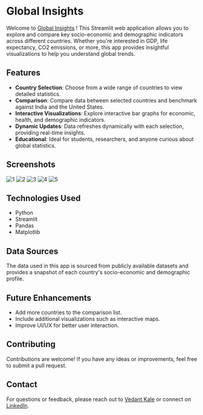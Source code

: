 # Global Insights 

Welcome to [Global Insights](https://global-insights.onrender.com/) ! This Streamlit web application allows you to explore and compare key socio-economic and demographic indicators across different countries. Whether you're interested in GDP, life expectancy, CO2 emissions, or more, this app provides insightful visualizations to help you understand global trends.

## Features

- **Country Selection**: Choose from a wide range of countries to view detailed statistics.
- **Comparison**: Compare data between selected countries and benchmark against India and the United States.
- **Interactive Visualizations**: Explore interactive bar graphs for economic, health, and demographic indicators.
- **Dynamic Updates**: Data refreshes dynamically with each selection, providing real-time insights.
- **Educational**: Ideal for students, researchers, and anyone curious about global statistics.

## Screenshots
![1](https://github.com/VedantKale106/Global_Insights/assets/159442447/04ef5701-0403-4643-beaa-ba37dfa62338)
![2](https://github.com/VedantKale106/Global_Insights/assets/159442447/f850162d-c7a7-4c21-adf0-91230985a61f)
![3](https://github.com/VedantKale106/Global_Insights/assets/159442447/e2fea2b9-316d-4909-8eaf-df8c4f10d9bf)
![4](https://github.com/VedantKale106/Global_Insights/assets/159442447/99b4dfcd-0f1c-43b3-8387-664c71d010e6)
![5](https://github.com/VedantKale106/Global_Insights/assets/159442447/ced063ae-2de0-410f-a7c6-eed27848d177)



## Technologies Used

- Python
- Streamlit
- Pandas
- Matplotlib

## Data Sources

The data used in this app is sourced from publicly available datasets and provides a snapshot of each country's socio-economic and demographic profile.

## Future Enhancements

- Add more countries to the comparison list.
- Include additional visualizations such as interactive maps.
- Improve UI/UX for better user interaction.

## Contributing

Contributions are welcome! If you have any ideas or improvements, feel free to submit a pull request.

## Contact

For questions or feedback, please reach out to [Vedant Kale](mailto:vedant.kale22@pccoepune.org) or connect on [LinkedIn](https://www.linkedin.com/in/VedantKale106/).
